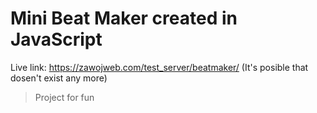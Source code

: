 # Mini Beat Maker created in JavaScript

Live link: https://zawojweb.com/test_server/beatmaker/ (It's posible that dosen't exist any more)
> Project for fun
